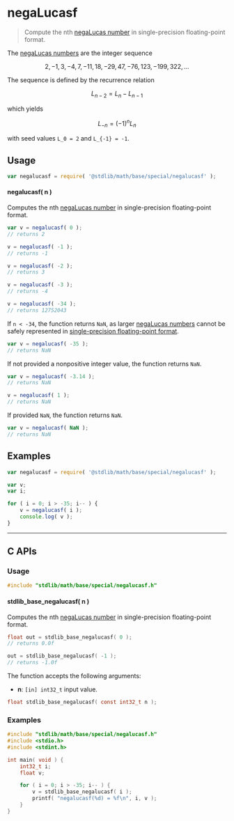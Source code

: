 <!--

@license Apache-2.0

Copyright (c) 2024 The Stdlib Authors.

Licensed under the Apache License, Version 2.0 (the "License");
you may not use this file except in compliance with the License.
You may obtain a copy of the License at

   http://www.apache.org/licenses/LICENSE-2.0

Unless required by applicable law or agreed to in writing, software
distributed under the License is distributed on an "AS IS" BASIS,
WITHOUT WARRANTIES OR CONDITIONS OF ANY KIND, either express or implied.
See the License for the specific language governing permissions and
limitations under the License.

-->

# negaLucasf

> Compute the nth [negaLucas number][lucas-number] in single-precision floating-point format.

<section class="intro">

The [negaLucas numbers][lucas-number] are the integer sequence

<!-- <equation class="equation" label="eq:negalucasf_sequence" align="center" raw="2, -1, 3, -4, 7, -11, 18, -29, 47, -76, 123, -199, 322, \ldots" alt="NegaLucas sequence"> -->

```math
2, -1, 3, -4, 7, -11, 18, -29, 47, -76, 123, -199, 322, \ldots
```

<!-- <div class="equation" align="center" data-raw-text="2, -1, 3, -4, 7, -11, 18, -29, 47, -76, 123, -199, 322, \ldots" data-equation="eq:negalucasf_sequence">
    <img src="https://cdn.jsdelivr.net/gh/stdlib-js/stdlib@bb29798906e119fcb2af99e94b60407a270c9b32/lib/node_modules/@stdlib/math/base/special/negalucasf/docs/img/equation_negalucas_sequence.svg" alt="NegaLucas sequence">
    <br>
</div> -->

<!-- </equation> -->

The sequence is defined by the recurrence relation

<!-- <equation class="equation" label="eq:negalucasf_recurrence_relation" align="center" raw="L_{n-2} = L_{n} - L_{n-1}" alt="NegaLucas sequence recurrence relation"> -->

```math
L_{n-2} = L_{n} - L_{n-1}
```

<!-- <div class="equation" align="center" data-raw-text="L_{n-2} = L_{n} - L_{n-1}" data-equation="eq:negalucasf_recurrence_relation">
    <img src="https://cdn.jsdelivr.net/gh/stdlib-js/stdlib@bb29798906e119fcb2af99e94b60407a270c9b32/lib/node_modules/@stdlib/math/base/special/negalucasf/docs/img/equation_negalucas_recurrence_relation.svg" alt="NegaLucas sequence recurrence relation">
    <br>
</div> -->

<!-- </equation> -->

which yields

<!-- <equation class="equation" label="eq:negalucasf_lucas" align="center" raw="L_{-n} = (-1)^{n} L_n" alt="NegaLucas relationship to Lucas numbers"> -->

```math
L_{-n} = (-1)^{n} L_n
```

<!-- <div class="equation" align="center" data-raw-text="L_{-n} = (-1)^{n} L_n" data-equation="eq:negalucasf_lucas">
    <img src="https://cdn.jsdelivr.net/gh/stdlib-js/stdlib@bb29798906e119fcb2af99e94b60407a270c9b32/lib/node_modules/@stdlib/math/base/special/negalucasf/docs/img/equation_negalucas_lucas.svg" alt="NegaLucas relationship to Lucas numbers">
    <br>
</div> -->

<!-- </equation> -->

with seed values `L_0 = 2` and `L_{-1} = -1`.

</section>

<!-- /.intro -->

<section class="usage">

## Usage

```javascript
var negalucasf = require( '@stdlib/math/base/special/negalucasf' );
```

#### negalucasf( n )

Computes the nth [negaLucas number][lucas-number] in single-precision floating-point format.

```javascript
var v = negalucasf( 0 );
// returns 2

v = negalucasf( -1 );
// returns -1

v = negalucasf( -2 );
// returns 3

v = negalucasf( -3 );
// returns -4

v = negalucasf( -34 );
// returns 12752043
```

If `n < -34`, the function returns `NaN`, as larger [negaLucas numbers][lucas-number] cannot be safely represented in [single-precision floating-point format][ieee754].

```javascript
var v = negalucasf( -35 );
// returns NaN
```

If not provided a nonpositive integer value, the function returns `NaN`.

```javascript
var v = negalucasf( -3.14 );
// returns NaN

v = negalucasf( 1 );
// returns NaN
```

If provided `NaN`, the function returns `NaN`.

```javascript
var v = negalucasf( NaN );
// returns NaN
```

</section>

<!-- /.usage -->

<section class="notes">

</section>

<!-- /.notes -->

<section class="examples">

## Examples

<!-- eslint no-undef: "error" -->

```javascript
var negalucasf = require( '@stdlib/math/base/special/negalucasf' );

var v;
var i;

for ( i = 0; i > -35; i-- ) {
    v = negalucasf( i );
    console.log( v );
}
```

</section>

<!-- /.examples -->

<!-- C interface documentation. -->

* * *

<section class="c">

## C APIs

<!-- Section to include introductory text. Make sure to keep an empty line after the intro `section` element and another before the `/section` close. -->

<section class="intro">

</section>

<!-- /.intro -->

<!-- C usage documentation. -->

<section class="usage">

### Usage

```c
#include "stdlib/math/base/special/negalucasf.h"
```

#### stdlib_base_negalucasf( n )

Computes the nth [negaLucas number][lucas-number] in single-precision floating-point format.

```c
float out = stdlib_base_negalucasf( 0 );
// returns 0.0f

out = stdlib_base_negalucasf( -1 );
// returns -1.0f
```

The function accepts the following arguments:

-   **n**: `[in] int32_t` input value.

```c
float stdlib_base_negalucasf( const int32_t n );
```

</section>

<!-- /.usage -->

<!-- C API usage notes. Make sure to keep an empty line after the `section` element and another before the `/section` close. -->

<section class="notes">

</section>

<!-- /.notes -->

<!-- C API usage examples. -->

<section class="examples">

### Examples

```c
#include "stdlib/math/base/special/negalucasf.h"
#include <stdio.h>
#include <stdint.h>

int main( void ) {
    int32_t i;
    float v;

    for ( i = 0; i > -35; i-- ) {
        v = stdlib_base_negalucasf( i );
        printf( "negalucasf(%d) = %f\n", i, v );
    }
}
```

</section>

<!-- /.examples -->

</section>

<!-- /.c -->

<!-- Section for related `stdlib` packages. Do not manually edit this section, as it is automatically populated. -->

<section class="related">

</section>

<!-- /.related -->

<!-- Section for all links. Make sure to keep an empty line after the `section` element and another before the `/section` close. -->

<section class="links">

[lucas-number]: https://en.wikipedia.org/wiki/Lucas_number

[ieee754]: https://en.wikipedia.org/wiki/IEEE_754-1985

<!-- <related-links> -->

<!-- </related-links> -->

</section>

<!-- /.links -->
